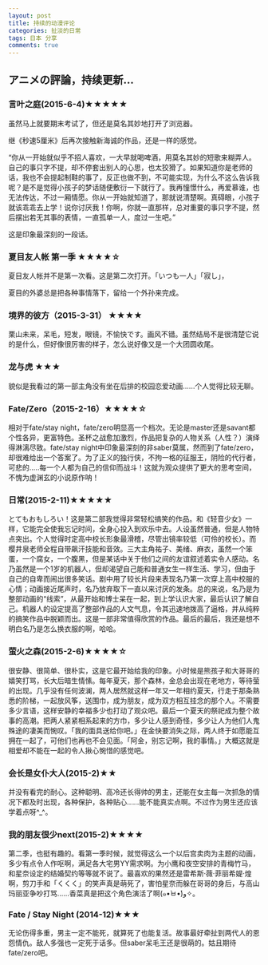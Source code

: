 ```yaml
---
layout: post
title: 持续的动漫评论
categories: 扯淡的日常
tags: 日本 分享
comments: true
---
```


## アニメの評論，持续更新...
    
 


### __言叶之庭(2015-6-4)★★★★★__

虽然马上就要期末考试了，但还是莫名其妙地打开了浏览器。

继《秒速5厘米》后再次接触新海诚的作品，还是一样的感觉。

“你从一开始就似乎不招人喜欢，一大早就喝啤酒，用莫名其妙的短歌来糊弄人。自己的事只字不提，却不停套出别人的心思，也太狡猾了。如果知道你是老师的话，我也不会提起制鞋的事了，反正也做不到，不可能实现，为什么不这么告诉我呢？是不是觉得小孩子的梦话随便敷衍一下就行了。我再憧憬什么，再爱慕谁，也无法传达，不过一厢情愿。你从一开始就知道了，那就说清楚啊。真碍眼，小孩子就该乖乖去上学！说你讨厌我！你啊，你就一直那样，总对重要的事只字不提，然后摆出若无其事的表情，一直孤单一人，度过一生吧。”

这是印象最深刻的一段话。

### __夏目友人帐 第一季 ★★★★☆__

夏目友人帐并不是第一次看。这是第二次打开。「いつも一人」「寂し」，

夏目的外婆总是把各种事情落下，留给一个外孙来完成。

### __境界的彼方（2015-3-31）__ ★★★★

栗山未来，呆毛，短发，眼镜，不愉快です。画风不错。虽然结局不是很清楚它说的是什么，但好像很厉害的样子，怎么说好像又是一个大团圆收尾。

### __龙与虎__ ★★★

貌似是我看过的第一部主角没有坐在后排的校园恋爱动画......个人觉得比较无聊。

### __Fate/Zero（2015-2-16）★★★★☆__

相对于fate/stay night，fate/zero明显高一个档次。无论是master还是savant都个性各异，更富特色。圣杯之战愈加激烈，作品把复杂的人物关系（人性？）演绎得淋漓尽致。fate/stay night中印象最深刻的非saber莫属，然而到了fate/zero，却很难给出一个答案了。为了正义的独行侠，不拘一格的征服王，阴险的代行者，可悲的.....每一个人都为自己的信仰而战斗！这就为观众提供了更大的思考空间，不愧为虚渊玄的小说原作呐！

### __日常(2015-2-11)★★★★★__

とてもおもしろい！这是第二部我觉得非常轻松搞笑的作品。和《轻音少女》一样，它能完全使我忘记时间，全身心投入到欢乐中去。人设虽然普通，但是人物特点突出。个人觉得时定高中校长形象最滑稽，尽管出镜率较低（可伶的校长）。而樱井泉老师全程自带飙汗技能和音效。三大主角祐子、美绪、麻衣，虽然一个笨蛋，一个腐女，一个腹黑，但是某话中关于他们之间的友谊叙述着实令人感动。名乃虽然是一个1岁的机器人，但却渴望自己能和普通女生一样生活、学习，但由于自己的自卑而闹出很多笑话。剧中用了较长片段来表现名乃第一次穿上高中校服的心情；动画接近尾声时，名乃放弃取下一直以来讨厌的发条。总的来说，名乃是为整部动画的“线索”，从最开始和博士呆在一起，到上学认识大家，最后认识了解自己。机器人的设定提高了整部作品的人文气息，令其迅速地拨高了逼格，并从纯粹的搞笑作品中脱颖而出。这是一部非常值得欣赏的作品。最后的最后，我还是想不明白名乃是怎么换衣服的啊，哈哈。

### __萤火之森(2015-2-6)★★★★☆__

很安静、很简单、很朴实，这是它最开始给我的印象。小时候是熊孩子和大哥哥的嬉笑打骂，长大后暗生情愫。每年夏天，那个森林，金总会出现在老地方，等待萤的出现。几乎没有任何波澜，两人居然就这样一年又一年相约夏天，行走于那条熟悉的阶梯，一起放风筝，送围巾，成为朋友，成为双方相互挂念的那个人。不需要多少言语，这样安静的幸福多少也打动了观众吧。最后一个夏天的祭祀成为整个故事的高潮。把两人紧紧相系起来的方巾，多少让人感到奇怪，多少让人为他们人鬼殊途的凄美而惋叹。「我的面具送给你吧。」在金快要消失之际，两人终于如愿能互拥在一起了，可他们也再也不会见面。「阿金，别忘记啊，我的事情。」大概这就是相爱却不能在一起的令人揪心惋惜的感觉吧。

### __会长是女仆大人(2015-2)★★__

并没有看完的耐心。这种聪明、高冷还长得帅的男主，还能在女主每一次抓急的情况下都及时出现，各种保护，各种贴心……能不能真实点啊。不过作为男生还应该学着点呀^_^。
 
### __我的朋友很少next(2015-2)★★★★__

第二季，也挺有趣的。看第一季时候，就觉得这么一个以后宫卖肉为主题的动画，多少有点令人作呕啊，满足各大宅男YY需求啊。为小鹰和夜空安排的青梅竹马，和星奈设定的结婚契约等等就不说了。最喜欢的果然还是雷希斯·薇·菲丽希媞·煌啊，剪刀手和「くくく」的笑声真是萌死了，害怕星奈而躲在哥哥的身后，与高山玛丽亚争吵打骂……香菜真是把这个角色演活了啊(๑•̀ㅂ•́)و✧。


### __Fate / Stay Night (2014-12)★★★__

无论伤得多重，男主一定不能死，就算死了也能复活。故事最好牵扯到两代人的恩怨情仇。敌人多强也一定死于话多。但saber呆毛王还是很萌的。姑且期待fate/zero吧。